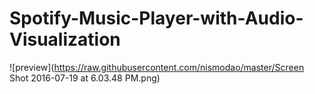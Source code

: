 # Spotify-Music-Player-with-Audio-Visualization

![preview](https://raw.githubusercontent.com/nismodao/master/Screen Shot 2016-07-19 at 6.03.48 PM.png)
